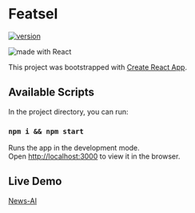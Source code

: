 # Featsel 
[![version](https://img.shields.io/badge/version-1.0.1-red.svg)](https://github.com/somandra/Voice-Controlled-React-News-Application-/)

<img src="https://encrypted-tbn0.gstatic.com/images?q=tbn%3AANd9GcR-SlPc6YL1OQSoZpJInkO6wwvsjwzJPKNKbw&usqp=CAU" alt="made with React">

This project was bootstrapped with [Create React App](https://github.com/facebook/create-react-app).

## Available Scripts

In the project directory, you can run:

### `npm i && npm start`

Runs the app in the development mode.<br />
Open [http://localhost:3000](http://localhost:3000) to view it in the browser.

## Live Demo
[News-AI](https://news-ai-app.herokuapp.com/)

